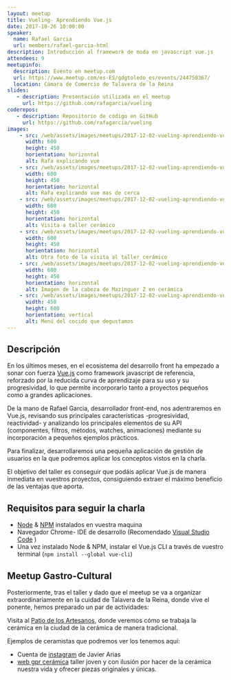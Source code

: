 ```yaml
---
layout: meetup
title: Vueling- Aprendiendo Vue.js
date: 2017-10-26 10:00:00
speaker:
  name: Rafael Garcia
  url: members/rafael-garcia-html
description: Introducción al framework de moda en javascript vue.js
attendees: 9
meetupinfo:
  description: Evento en meetup.com
  url: https://www.meetup.com/es-ES/gdgtoledo_es/events/244750367/
  location: Cámara de Comercio de Talavera de la Reina
slides:
   - description: Presentación utilizada en el meetup
     url: https://github.com/rafagarcia/vueling
coderepos:
   - description: Repositorio de código en GitHub
     url: https://github.com/rafagarcia/vueling
images:
    - src: /web/assets/images/meetups/2017-12-02-vueling-aprendiendo-vue/rafa-explicando.jpg
      width: 600
      height: 450
      horientation: horizontal
      alt: Rafa explicando vue
    - src: /web/assets/images/meetups/2017-12-02-vueling-aprendiendo-vue/rafa-explicando-dos.jpg
      width: 600
      height: 450
      horientation: horizontal
      alt: Rafa explicando vue mas de cerca
    - src: /web/assets/images/meetups/2017-12-02-vueling-aprendiendo-vue/ceramica.jpg
      width: 600
      height: 450
      horientation: horizontal
      alt: Visita a taller cerámico
    - src: /web/assets/images/meetups/2017-12-02-vueling-aprendiendo-vue/ceramica2.jpg
      width: 600
      height: 450
      horientation: horizontal
      alt: Otra foto de la visita al taller cerámico
    - src: /web/assets/images/meetups/2017-12-02-vueling-aprendiendo-vue/mazinger.jpg
      width: 600
      height: 450
      horientation: horizontal
      alt: Imagen de la cabeza de Mazinguer Z en cerámica
    - src: /web/assets/images/meetups/2017-12-02-vueling-aprendiendo-vue/menu.jpg
      width: 450
      height: 600
      horientation: vertical
      alt: Menú del cocido que degustamos
---
```


## Descripción
En los últimos meses, en el ecosistema del desarrollo front ha empezado a sonar con fuerza [Vue.js](https://vuejs.org/)
como framework javascript de referencia, reforzado por la reducida curva de aprendizaje para su uso y su progresividad,
lo que permite incorporarlo tanto a proyectos pequeños como a grandes aplicaciones.

De la mano de Rafael Garcia, desarrollador front-end, nos adentraremos en Vue.js, revisando sus principales
características -progresividad, reactividad- y analizando los principales elementos de su API (componentes, filtros,
métodos, watches, animaciones) mediante su incorporación a pequeños ejemplos prácticos.

Para finalizar, desarrollaremos una pequeña aplicación de gestión de usuarios en la que podremos aplicar los conceptos
vistos en la charla.

El objetivo del taller es conseguir que podáis aplicar Vue.js de manera inmediata en vuestros proyectos, consiguiendo
extraer el máximo beneficio de las ventajas que aporta.

## Requisitos para seguir la charla

* [Node](https://nodejs.org/es) & [NPM](https://nodejs.org/es/) instalados en vuestra maquina
* Navegador Chrome- IDE de desarrollo (Recomendado [Visual Studio Code](https://code.visualstudio.com/download) )
* Una vez instalado Node & NPM, instalar el Vue.js CLI a través de vuestro terminal (`npm install --global vue-cli`)

## Meetup Gastro-Cultural

Posteriormente, tras el taller y dado que el meetup se va a organizar extraordinariamente en la cuidad de Talavera de
la Reina, donde vive el ponente, hemos preparado un par de actividades:

Visita al [Patio de los Artesanos](https://www.patiodeartesanos.com/), donde veremos cómo se trabaja la cerámica en la
ciudad de la cerámica de manera tradicional.

Ejemplos de ceramistas que podremos ver los tenemos aquí:

* Cuenta de [instagram](https://www.instagram.com/alfarerarias/) de Javier Arias
* [web gpr cerámica](https://www.gprceramica.com/) taller joven y con ilusión por hacer de la cerámica nuestra vida y
ofrecer piezas originales y únicas.
